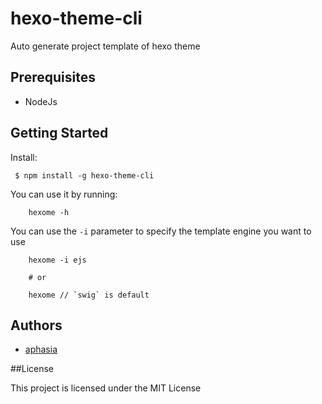# hexo-theme-cli

Auto generate project template of hexo theme

## Prerequisites

- NodeJs


## Getting Started

Install:

```
 $ npm install -g hexo-theme-cli
```

You can use it by running:

```
    hexome -h
```

You can use the `-i` parameter to specify the template engine you want to use 

```
    hexome -i ejs

    # or

    hexome // `swig` is default
```

## Authors

- [aphasia](https://github.com/alphawq)

##License

This project is licensed under the MIT License
